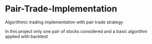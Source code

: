 # Pair-Trade-Implementation
Algorithmic trading implementation with pair trade strategy

In this project only one pair of stocks considered and a basic algorithm applied with backtest
